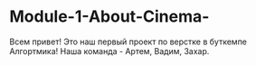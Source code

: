 # Module-1-About-Cinema-

Всем привет!
Это наш первый проект по верстке в буткемпе Алгортмика!
Наша команда - Артем, Вадим, Захар.
